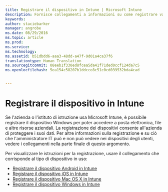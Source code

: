 ```yaml
---
title: Registrare il dispositivo in Intune | Microsoft Intune
description: Fornisce collegamenti a informazioni su come registrare vari dispositivi in Intune
keywords: 
author: staciebarker
manager: angrobe
ms.date: 08/29/2016
ms.topic: article
ms.prod: 
ms.service: 
ms.technology: 
ms.assetid: b51dbdd6-aaa3-48dd-a47f-9d01a4ca37f6
translationtype: Human Translation
ms.sourcegitcommit: 08eeb1f330ed8fcea5da41f71ded0ccf124da7c5
ms.openlocfilehash: 5ea154c58207b1ddcce8c51c0cd039532bda4cad


---
```


# Registrare il dispositivo in Intune

Se l'azienda o l'istituto di istruzione usa Microsoft Intune, è possibile registrare il dispositivo Windows per poter accedere a posta elettronica, file e altre risorse aziendali. La registrazione dei dispositivi consente all'azienda di proteggere i suoi dati. Per altre informazioni sulla registrazione e su ciò che l'amministratore IT può e non può vedere nei dispositivi degli utenti, vedere i collegamenti nella parte finale di questo argomento.

Per visualizzare le istruzioni per la registrazione, usare il collegamento che corrisponde al tipo di dispositivo in uso:

- [Registrare il dispositivo Android in Intune](enroll-your-device-in-Intune-android.md)
- [Registrare il dispositivo iOS in Intune](enroll-your-device-in-intune-ios.md)
- [Registrare il dispositivo Mac OS X in Intune](enroll-your-device-in-intune-mac-os-x.md)
- [Registrare il dispositivo Windows in Intune](enroll-your-device-in-intune-windows.md)





<!--HONumber=Aug16_HO5-->


